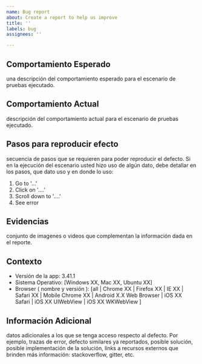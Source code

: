 ```yaml
---
name: Bug report
about: Create a report to help us improve
title: ''
labels: bug
assignees: ''

---
```


## **Comportamiento Esperado**
una descripción del comportamiento esperado para el escenario de pruebas ejecutado.

## **Comportamiento Actual**
descripción del comportamiento actual para el escenario de pruebas ejecutado.

## **Pasos para reproducir efecto**
secuencia de pasos que se requieren para poder reproducir el defecto. Si en la ejecución del escenario usted hizo uso de algún dato, debe detallar en los pasos, que dato uso y en donde lo uso:
1. Go to '...'
2. Click on '....'
3. Scroll down to '....'
4. See error

## **Evidencias**
conjunto de imagenes o videos que complementan la información dada en el reporte.

## **Contexto**
 - Versión de la app: 3.41.1
 - S​istema Operativo: [Windows XX, Mac XX, Ubuntu XX]
 - B​rowser ( nombre y versión ): [all | Chrome XX | Firefox XX | IE XX | Safari XX | Mobile Chrome XX |  Android X.X Web Browser | iOS XX Safari | iOS XX UIWebView | iOS XX  WKWebView ]

## **Información Adicional**
datos adicionales a los que se tenga acceso respecto al defecto. Por ejemplo, trazas de error, defecto similares ya reportados, posible solución, posible implementación de la solución, links a recursos externos que brinden más información: stackoverflow, gitter, etc.
